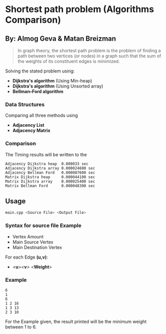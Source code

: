 # Shortest path problem (Algorithms Comparison) 
## By: Almog Geva & Matan Breizman



> In graph theory, the shortest path problem is the problem of finding a path between two vertices (or nodes) in a graph such that the sum of the weights of its constituent edges is minimized.

Solving the stated problem using:
* **Dijkstra's algorithm** (Using Min-heap)
* **Dijkstra's algorithm** (Using Unsorted array)
* **Bellman–Ford algorithm**

### Data Structures

Comparing all three methods using 
* **Adjacency List**
* **Adjacency Matrix**

### Comparison
The Timing results will be written to the <Output file>

```
Adjacency Dijkstra heap  0.000033 sec
Adjacency Dijkstra array 0.000024600 sec
Adjacency Bellman Ford   0.000087600 sec
Matrix Dijkstra heap     0.000044100 sec
Matrix Dijkstra array    0.000025400 sec
Matrix Bellman Ford      0.000048300 sec
```

## Usage

```python
main.cpp <Source File> <Output File>
```



### Syntax for source file Example
- Vertex Amount
- Main Source Vertex
- Main Destination Vertex

For each Edge **(u,v)**:
- <**u**><**v**> <**Weight**> 

### Example
```
6
1
6
1 2 16
1 3 13
2 3 10
```

For the Example given, the result printed will be the minimum weight between 1 to 6.

